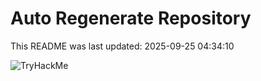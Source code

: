 # Auto Regenerate Repository

This README was last updated: 2025-09-25 04:34:10

 ![TryHackMe](https://tryhackme.com/badge/533634)